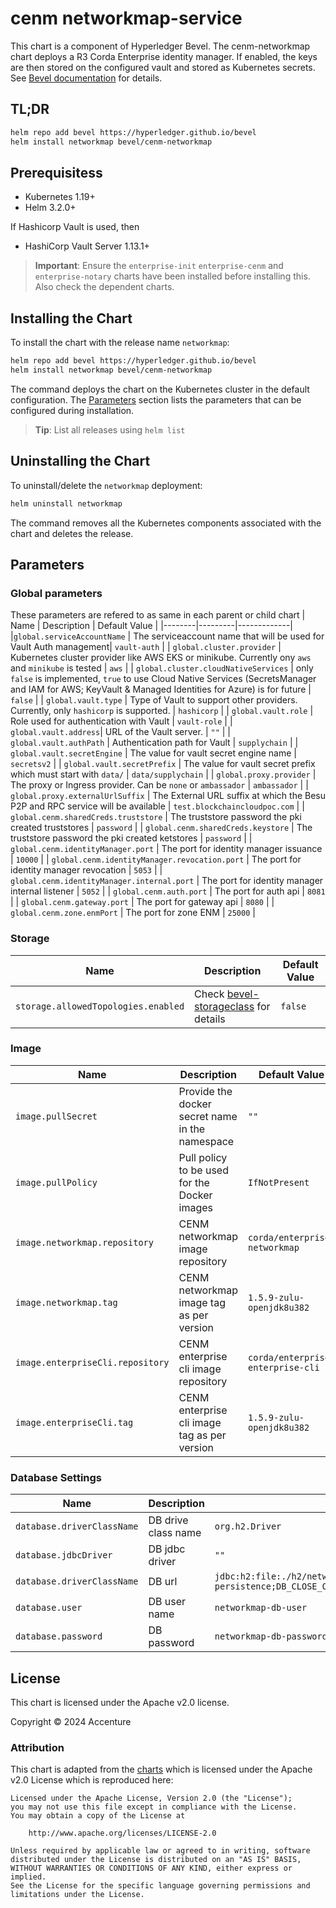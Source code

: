 [//]: # (##############################################################################################)
[//]: # (Copyright Accenture. All Rights Reserved.)
[//]: # (SPDX-License-Identifier: Apache-2.0)
[//]: # (##############################################################################################)

# cenm networkmap-service

This chart is a component of Hyperledger Bevel. The cenm-networkmap chart deploys a R3 Corda Enterprise identity manager. If enabled, the keys are then stored on the configured vault and stored as Kubernetes secrets. See [Bevel documentation](https://hyperledger-bevel.readthedocs.io/en/latest/) for details.

## TL;DR

```bash
helm repo add bevel https://hyperledger.github.io/bevel
helm install networkmap bevel/cenm-networkmap
```

## Prerequisitess

- Kubernetes 1.19+
- Helm 3.2.0+

If Hashicorp Vault is used, then
- HashiCorp Vault Server 1.13.1+

> **Important**: Ensure the `enterprise-init` `enterprise-cenm` and `enterprise-notary` charts have been installed before installing this. Also check the dependent charts.
## Installing the Chart

To install the chart with the release name `networkmap`:

```bash
helm repo add bevel https://hyperledger.github.io/bevel
helm install networkmap bevel/cenm-networkmap
```

The command deploys the chart on the Kubernetes cluster in the default configuration. The [Parameters](#parameters) section lists the parameters that can be configured during installation.

> **Tip**: List all releases using `helm list`

## Uninstalling the Chart

To uninstall/delete the `networkmap` deployment:

```bash
helm uninstall networkmap
```

The command removes all the Kubernetes components associated with the chart and deletes the release.

## Parameters

### Global parameters
These parameters are refered to as same in each parent or child chart
| Name   | Description  | Default Value |
|--------|---------|-------------|
|`global.serviceAccountName` | The serviceaccount name that will be used for Vault Auth management| `vault-auth` |
| `global.cluster.provider` | Kubernetes cluster provider like AWS EKS or minikube. Currently ony `aws` and `minikube` is tested | `aws` |
| `global.cluster.cloudNativeServices` | only `false` is implemented, `true` to use Cloud Native Services (SecretsManager and IAM for AWS; KeyVault & Managed Identities for Azure) is for future  | `false`  |
| `global.vault.type`  | Type of Vault to support other providers. Currently, only `hashicorp` is supported. | `hashicorp`    |
| `global.vault.role`  | Role used for authentication with Vault | `vault-role`    |
| `global.vault.address`| URL of the Vault server.    | `""`            |
| `global.vault.authPath`    | Authentication path for Vault  | `supplychain`            |
| `global.vault.secretEngine` | The value for vault secret engine name   | `secretsv2`  |
| `global.vault.secretPrefix` | The value for vault secret prefix which must start with `data/`   | `data/supplychain`  |
| `global.proxy.provider` | The proxy or Ingress provider. Can be `none` or `ambassador` | `ambassador` |
| `global.proxy.externalUrlSuffix` | The External URL suffix at which the Besu P2P and RPC service will be available | `test.blockchaincloudpoc.com` |
| `global.cenm.sharedCreds.truststore` | The truststore password the pki created truststores | `password` |
| `global.cenm.sharedCreds.keystore` | The truststore password the pki created ketstores | `password` |
| `global.cenm.identityManager.port` | The port for identity manager issuance | `10000` |
| `global.cenm.identityManager.revocation.port` | The port for identity manager revocation | `5053` |
| `global.cenm.identityManager.internal.port` | The port for identity manager internal listener | `5052` |
| `global.cenm.auth.port` | The port for auth api | `8081` |
| `global.cenm.gateway.port` | The port for gateway api | `8080` |
| `global.cenm.zone.enmPort` | The port for zone ENM | `25000` |

### Storage

| Name   | Description  | Default Value |
|--------|---------|-------------|
| `storage.allowedTopologies.enabled` | Check [bevel-storageclass](../../../shared/charts/bevel-storageclass/README.md) for details  | `false`  |


### Image
| Name   | Description    | Default Value   |
| -------------| ---------- | --------- |
| `image.pullSecret`    | Provide the docker secret name in the namespace  | `""`            |
| `image.pullPolicy`  | Pull policy to be used for the Docker images    | `IfNotPresent`    |
| `image.networkmap.repository`   | CENM networkmap image repository  | `corda/enterprise-networkmap`|
| `image.networkmap.tag`   | CENM networkmap image tag as per version | `1.5.9-zulu-openjdk8u382`|
| `image.enterpriseCli.repository`   | CENM enterprise cli image repository  | `corda/enterprise-enterprise-cli`|
| `image.enterpriseCli.tag`   | CENM enterprise cli image tag as per version | `1.5.9-zulu-openjdk8u382`|

### Database Settings
| Name   | Description    | Default Value   |
| -------------| ---------- | --------- |
| `database.driverClassName`    | DB drive class name  | `org.h2.Driver`            |
| `database.jdbcDriver`    | DB jdbc driver  | `""`            |
| `database.driverClassName`    | DB url  | `jdbc:h2:file:./h2/networkmap-persistence;DB_CLOSE_ON_EXIT=FALSE;LOCK_TIMEOUT=10000;WRITE_DELAY=0;AUTO_SERVER_PORT=0`            |
| `database.user`    | DB user name  | `networkmap-db-user`            |
| `database.password`    | DB password  | `networkmap-db-password`            |

## License

This chart is licensed under the Apache v2.0 license.

Copyright &copy; 2024 Accenture

### Attribution

This chart is adapted from the [charts](https://hyperledger.github.io/bevel/) which is licensed under the Apache v2.0 License which is reproduced here:

```
Licensed under the Apache License, Version 2.0 (the "License");
you may not use this file except in compliance with the License.
You may obtain a copy of the License at

    http://www.apache.org/licenses/LICENSE-2.0

Unless required by applicable law or agreed to in writing, software
distributed under the License is distributed on an "AS IS" BASIS,
WITHOUT WARRANTIES OR CONDITIONS OF ANY KIND, either express or implied.
See the License for the specific language governing permissions and
limitations under the License.
```
